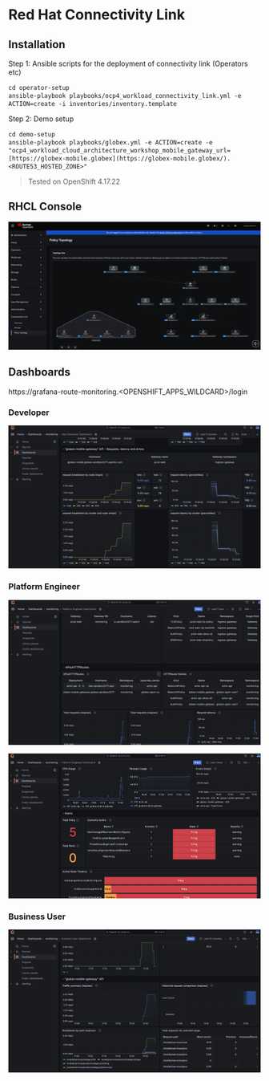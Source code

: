 
# Red Hat Connectivity Link

## Installation
Step 1: Ansible scripts for the deployment of connectivity link (Operators etc)

    cd operator-setup
    ansible-playbook playbooks/ocp4_workload_connectivity_link.yml -e ACTION=create -i inventories/inventory.template
    
Step 2: Demo setup


    cd demo-setup
    ansible-playbook playbooks/globex.yml -e ACTION=create -e "ocp4_workload_cloud_architecture_workshop_mobile_gateway_url=[https://globex-mobile.globex](https://globex-mobile.globex/).<ROUTE53_HOSTED_ZONE>"
    
   
> Tested on OpenShift 4.17.22

## RHCL Console
![](./docs/ocp-rhcl.png "RHCL Console")

## Dashboards
https://grafana-route-monitoring.<OPENSHIFT_APPS_WILDCARD>/login

### Developer
![](./docs/grafana-developer.png "Developer Dashboard")

### Platform Engineer
![](./docs/grafana-platform-engineer.png "Platform Engineer Dashboard")

![](./docs/grafana-platform-engineer2.png "Platform Engineer Dashboard")

### Business User
![](./docs/grafana-business-user.png "Business User Dashboard")
